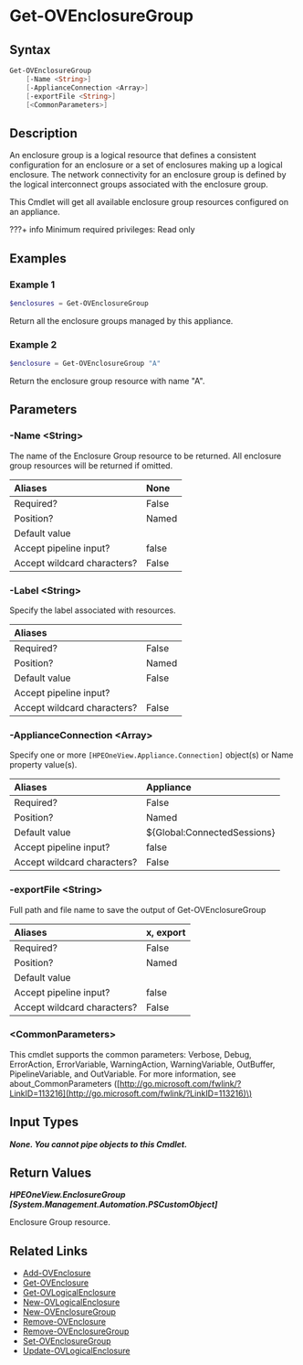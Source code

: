 ﻿---
description: Retrieve Enclosure Group resource(s).
---

# Get-OVEnclosureGroup

## Syntax

```powershell
Get-OVEnclosureGroup
    [-Name <String>]
    [-ApplianceConnection <Array>]
    [-exportFile <String>]
    [<CommonParameters>]
```

## Description

An enclosure group is a logical resource that defines a consistent configuration for an enclosure or a set of enclosures making up a logical enclosure. The network connectivity for an enclosure group is defined by the logical interconnect groups associated with the enclosure group.

This Cmdlet will get all available enclosure group resources configured on an appliance.

???+ info
Minimum required privileges: Read only

## Examples

###  Example 1 

```powershell
$enclosures = Get-OVEnclosureGroup
```

Return all the enclosure groups managed by this appliance.

###  Example 2 

```powershell
$enclosure = Get-OVEnclosureGroup "A"
```

Return the enclosure group resource with name "A".

## Parameters

### -Name &lt;String&gt;

The name of the Enclosure Group resource to be returned.  All enclosure group resources will be returned if omitted.

| Aliases | None |
| :--- | :--- |
| Required? | False |
| Position? | Named |
| Default value |  |
| Accept pipeline input? | false |
| Accept wildcard characters? | False |

### -Label &lt;String&gt;

Specify the label associated with resources.

| Aliases |  |
| :--- | :--- |
| Required? | False |
| Position? | Named |
| Default value | False |
| Accept pipeline input? |  |
| Accept wildcard characters? | False |

### -ApplianceConnection &lt;Array&gt;

Specify one or more `[HPEOneView.Appliance.Connection]` object(s) or Name property value(s).

| Aliases | Appliance |
| :--- | :--- |
| Required? | False |
| Position? | Named |
| Default value | ${Global:ConnectedSessions} |
| Accept pipeline input? | false |
| Accept wildcard characters? | False |

### -exportFile &lt;String&gt;

Full path and file name to save the output of Get-OVEnclosureGroup

| Aliases | x, export |
| :--- | :--- |
| Required? | False |
| Position? | Named |
| Default value |  |
| Accept pipeline input? | false |
| Accept wildcard characters? | False |

### &lt;CommonParameters&gt;

This cmdlet supports the common parameters: Verbose, Debug, ErrorAction, ErrorVariable, WarningAction, WarningVariable, OutBuffer, PipelineVariable, and OutVariable. For more information, see about\_CommonParameters \([http://go.microsoft.com/fwlink/?LinkID=113216](http://go.microsoft.com/fwlink/?LinkID=113216)\)

## Input Types

_**None.  You cannot pipe objects to this Cmdlet.**_

## Return Values

_**HPEOneView.EnclosureGroup [System.Management.Automation.PSCustomObject]**_

Enclosure Group resource.

## Related Links

* [Add-OVEnclosure](add-ovenclosure.md)
* [Get-OVEnclosure](get-ovenclosure.md)
* [Get-OVLogicalEnclosure](get-ovlogicalenclosure.md)
* [New-OVLogicalEnclosure](new-ovlogicalenclosure.md)
* [New-OVEnclosureGroup](new-ovenclosuregroup.md)
* [Remove-OVEnclosure](remove-ovenclosure.md)
* [Remove-OVEnclosureGroup](remove-ovenclosuregroup.md)
* [Set-OVEnclosureGroup](set-ovenclosuregroup.md)
* [Update-OVLogicalEnclosure](update-ovlogicalenclosure.md)
